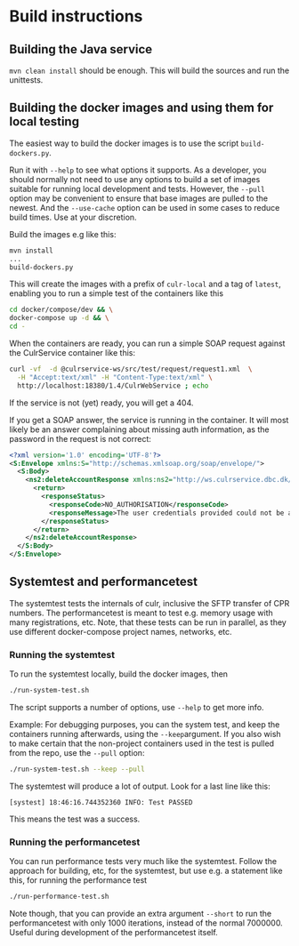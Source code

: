 # Build instructions

## Building the Java service

`mvn clean install` should be enough. This will build the sources and run the unittests.

## Building the docker images and using them for local testing

The easiest way to build the docker images is to use the script `build-dockers.py`.

Run it with `--help` to see what options it supports. As a developer, you should normally
not need to use any options to build a set of images suitable for running local development
and tests. However, the `--pull` option may be convenient to ensure that base 
images are pulled to the newest. And the `--use-cache` option can be used in some cases to 
reduce build times. Use at your discretion.

Build the images e.g like this:

```bash
mvn install
...
build-dockers.py
```

This will create the images with a prefix of `culr-local` and a tag of `latest`,
enabling you to run a simple test of the containers like this

```bash
cd docker/compose/dev && \
docker-compose up -d && \
cd -
```

When the containers are ready, you can run a simple SOAP request against the CulrService container like this:

```bash
curl -vf  -d @culrservice-ws/src/test/request/request1.xml  \
  -H "Accept:text/xml" -H "Content-Type:text/xml" \
  http://localhost:18380/1.4/CulrWebService ; echo
```

If the service is not (yet) ready, you will get a 404.

If you get a SOAP answer, the service is running in the container. It will most likely be an answer complaining about
missing auth information, as the password in the request is not correct:

```xml
<?xml version='1.0' encoding='UTF-8'?>
<S:Envelope xmlns:S="http://schemas.xmlsoap.org/soap/envelope/">
  <S:Body>
    <ns2:deleteAccountResponse xmlns:ns2="http://ws.culrservice.dbc.dk/">
      <return>
        <responseStatus>
          <responseCode>NO_AUTHORISATION</responseCode>
          <responseMessage>The user credentials provided could not be authenticated</responseMessage>
        </responseStatus>
      </return>
    </ns2:deleteAccountResponse>
  </S:Body>
</S:Envelope>
```

## Systemtest and performancetest 

The systemtest tests the internals of culr, inclusive the SFTP transfer of 
CPR numbers. The performancetest is meant to test e.g. memory usage with many
registrations, etc. Note, that these tests can be run in parallel, as they use 
different docker-compose project names, networks, etc.

### Running the systemtest

To run the systemtest locally, build the docker images, then

```bash
./run-system-test.sh 
```

The script supports a number of options, use `--help` to get more info. 

Example: For debugging purposes, you can the system test, and keep the containers running afterwards, 
using the `--keep`argument. If you also wish to make certain that the non-project containers
used in the test is pulled from the repo, use the `--pull` option:

```bash
./run-system-test.sh --keep --pull
```

The systemtest will produce a lot of output. Look for a last line like this:

`[systest] 18:46:16.744352360 INFO: Test PASSED`

This means the test was a success.

### Running the performancetest

You can run performance tests very much like the systemtest. Follow the approach for building, etc, for 
the systemtest, but use e.g. a statement like this, for running the performance test
```bash
./run-performance-test.sh 
```

Note though, that you can provide an extra argument `--short` to run the performancetest with only 1000 iterations, 
instead of the normal 7000000. Useful during development of the
performancetest itself.
